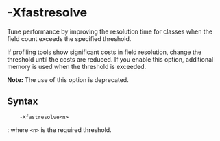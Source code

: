 <!--
* Copyright (c) 2017, 2018 IBM Corp. and others
*
* This program and the accompanying materials are made
* available under the terms of the Eclipse Public License 2.0
* which accompanies this distribution and is available at
* https://www.eclipse.org/legal/epl-2.0/ or the Apache
* License, Version 2.0 which accompanies this distribution and
* is available at https://www.apache.org/licenses/LICENSE-2.0.
*
* This Source Code may also be made available under the
* following Secondary Licenses when the conditions for such
* availability set forth in the Eclipse Public License, v. 2.0
* are satisfied: GNU General Public License, version 2 with
* the GNU Classpath Exception [1] and GNU General Public
* License, version 2 with the OpenJDK Assembly Exception [2].
*
* [1] https://www.gnu.org/software/classpath/license.html
* [2] http://openjdk.java.net/legal/assembly-exception.html
*
* SPDX-License-Identifier: EPL-2.0 OR Apache-2.0 OR GPL-2.0 WITH
* Classpath-exception-2.0 OR LicenseRef-GPL-2.0 WITH Assembly-exception
-->

# -Xfastresolve 

Tune performance by improving the resolution time for classes when the field count exceeds the specified threshold.

If profiling tools show significant costs in field resolution, change the threshold until the costs are reduced. If you enable this option, additional memory is used when the threshold is exceeded.

<i class="fa fa-pencil-square-o" aria-hidden="true"></i> **Note:** The use of this option is deprecated.

## Syntax

        -Xfastresolve<n>

: where `<n>` is the required threshold. 


<!-- ==== END OF TOPIC ==== xfastresolve.md ==== -->

